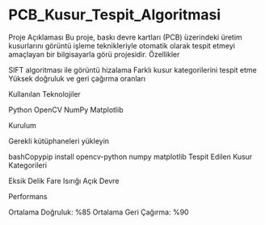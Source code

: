 # PCB_Kusur_Tespit_Algoritmasi
Proje Açıklaması
Bu proje, baskı devre kartları (PCB) üzerindeki üretim kusurlarını görüntü işleme teknikleriyle otomatik olarak tespit etmeyi amaçlayan bir bilgisayarla görü projesidir.
Özellikler

SIFT algoritması ile görüntü hizalama
Farklı kusur kategorilerini tespit etme
Yüksek doğruluk ve geri çağırma oranları

Kullanılan Teknolojiler

Python
OpenCV
NumPy
Matplotlib

Kurulum

Gerekli kütüphaneleri yükleyin

bashCopypip install opencv-python numpy matplotlib
Tespit Edilen Kusur Kategorileri

Eksik Delik
Fare Isırığı
Açık Devre

Performans

Ortalama Doğruluk: %85
Ortalama Geri Çağırma: %90
